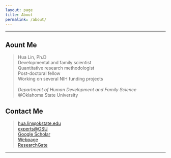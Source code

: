 ```yaml
---
layout: page
title: About
permalink: /about/
---
```


*************

## Aount Me
> Hua Lin, Ph.D <br/>
> Developmental and family scientist <br/>
> Quantitative research methodologist <br/>
> Post-doctoral fellow <br/>
> Working on several NIH funding projects <br/>  
> *Department of Human Development and Family Science* <br/>
> @Oklahoma State University <br/>

## Contact Me
> [hua.lin@okstate.edu](mailto:hua.lin@dokstate.edu)  <br/>
> [experts@OSU](https://experts.okstate.edu/hua.lin/) <br/>
> [Google Scholar](https://scholar.google.com/citations?user=tS3Zw8cAAAAJ&hl=en)  <br/>
> [Webpage](https://hualin-ok.github.io/)  <br/>
> [ResearchGate](https://www.researchgate.net/profile/Hua_Lin30)

*****************
